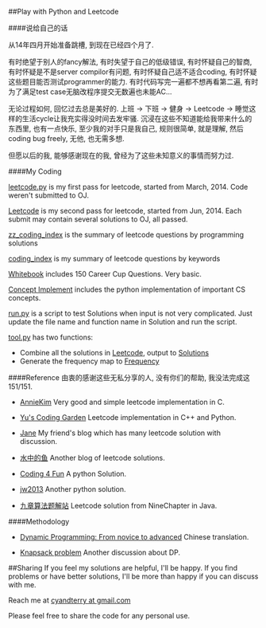 ##Play with Python and Leetcode

####说给自己的话

从14年四月开始准备跳槽, 到现在已经四个月了.

有时绝望于别人的fancy解法, 有时失望于自己的低级错误, 有时怀疑自己的智商, 有时怀疑是不是server compilor有问题, 有时怀疑自己适不适合coding, 有时怀疑这些题目能否测试programmer的能力. 有时代码写完一遍都不想再看第二遍, 有时为了满足test case无脑改程序提交无数遍也未能AC...

无论过程如何, 回忆过去总是美好的. 上班 -> 下班 -> 健身 -> Leetcode -> 睡觉这样的生活cycle让我充实得没时间去发牢骚. 沉浸在这些不知道能给我带来什么的东西里, 也有一点快乐, 至少我的对手只是我自己, 规则很简单, 就是理解, 然后coding bug freely, 无他, 也无需多想.

但愿以后的我, 能够感谢现在的我, 曾经为了这些未知意义的事情而努力过.

####My Coding

[leetcode.py](./leetcode.py) is my first pass for leetcode, started from March, 2014. Code weren't submitted to OJ.

[Leetcode](./Leetcode) is my second pass for leetcode, started from Jun, 2014. Each submit may contain several solutions to OJ, all passed.

[zz_coding_index](./zz_coding_index.md) is the summary of leetcode questions by programming solutions

[coding_index](./coding_index.md) is my summary of leetcode questions by keywords

[Whitebook](./WhiteBook) includes 150 Career Cup Questions. Very basic.

[Concept Implement](./Concept_Implement) includes the python implementation of important CS concepts.

[run.py](./run.py) is a script to test Solutions when input is not very complicated. Just update the file name and function name in Solution and run the script.

[tool.py](./tool.py) has two functions:
* Combine all the solutions in [Leetcode](./Leetcode), output to [Solutions](./solutions.md)
* Generate the frequency map to [Frequency](./frequency.md)


####Reference
由衷的感谢这些无私分享的人, 没有你们的帮助, 我没法完成这151/151.

* [AnnieKim](https://github.com/AnnieKim/LeetCode) Very good and simple leetcode implementation in C.

* [Yu's Coding Garden](http://yucoding.blogspot.com/) Leetcode implementation in C++ and Python.

* [Jane](http://jane4532.blogspot.com/) My friend's blog which has many leetcode solution with discussion.

* [水中的鱼](http://fisherlei.blogspot.com/) Another blog of leetcode solutions.

* [Coding 4 Fun](http://c4fun.cn/blog/2014/03/20/leetcode-solution-02/) A python Solution.

* [jw2013](https://github.com/jw2013/Leetcode/) Another python solution.

* [九章算法题解站](http://answer.ninechapter.com/) Leetcode solution from NineChapter in Java.

####Methodology

* [Dynamic Programming: From novice to advanced](http://hawstein.com/posts/dp-novice-to-advanced.html) Chinese translation.

* [Knapsack problem](http://hawstein.com/posts/dp-knapsack.html) Another discussion about DP.

##Sharing
If you feel my solutions are helpful, I'll be happy. If you find problems or have better solutions, I'll be more than happy if you can discuss with me.

Reach me at [cyandterry at gmail.com](cyandterry@gmail.com)

Please feel free to share the code for any personal use.
